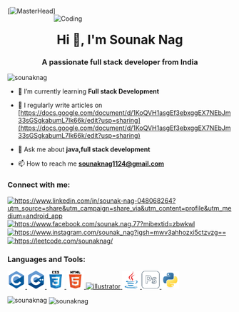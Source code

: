 [![MasterHead](https://1.bp.blogspot.com/-7A4WynwLsMw/XbBpCXG8fHI/AAAAAAAAMt4/uOa1bpLskYgrwGbllhSu2SDj_Mig8SXJQCLcBGAsYHQ/s1600/2000_600px.gif)]<img align="right" alt="Coding" width="400" src="https://th.bing.com/th/id/OIG2.4vm53kuuY2K0uqd6KIiY?w=1024&h=1024&rs=1&pid=ImgDetMain"/>
<h1 align="center">Hi 👋, I'm Sounak Nag</h1>
<h3 align="center">A passionate full stack developer from India</h3>

<p align="left"> <img src="https://komarev.com/ghpvc/?username=sounaknag&label=Profile%20views&color=0e75b6&style=flat" alt="sounaknag" /> </p>

- 🌱 I’m currently learning **Full stack Development**

- 📝 I regularly write articles on [https://docs.google.com/document/d/1KoQVH1asgEf3ebxggEX7NEbJm33sGSgkabumL7lk66k/edit?usp=sharing](https://docs.google.com/document/d/1KoQVH1asgEf3ebxggEX7NEbJm33sGSgkabumL7lk66k/edit?usp=sharing)

- 💬 Ask me about **java,full stack development**

- 📫 How to reach me **sounaknag1124@gmail.com**

<h3 align="left">Connect with me:</h3>
<p align="left">
<a href="[https://linkedin.com/in/https://www.linkedin.com/in/sounak-nag-048068264?utm_source=share&utm_campaign=share_via&utm_content=profile&utm_medium=android_app](https://www.linkedin.com/in/sounak-nag-048068264?utm_source=share&utm_campaign=share_via&utm_content=profile&utm_medium=android_app)" target="blank"><img align="center" src="https://raw.githubusercontent.com/rahuldkjain/github-profile-readme-generator/master/src/images/icons/Social/linked-in-alt.svg" alt="https://www.linkedin.com/in/sounak-nag-048068264?utm_source=share&utm_campaign=share_via&utm_content=profile&utm_medium=android_app" height="30" width="40" /></a>
<a href="https://fb.com/https://www.facebook.com/sounak.nag.77?mibextid=zbwkwl" target="blank"><img align="center" src="https://raw.githubusercontent.com/rahuldkjain/github-profile-readme-generator/master/src/images/icons/Social/facebook.svg" alt="https://www.facebook.com/sounak.nag.77?mibextid=zbwkwl" height="30" width="40" /></a>
<a href="[https://instagram.com/https://www.instagram.com/sounak_nag?igsh=mwv3ahhozxi5ctzvzg==](https://www.instagram.com/sounak_nag?igsh=MWV3aHhoZXI5cTZvZg==)" target="blank"><img align="center" src="https://raw.githubusercontent.com/rahuldkjain/github-profile-readme-generator/master/src/images/icons/Social/instagram.svg" alt="https://www.instagram.com/sounak_nag?igsh=mwv3ahhozxi5ctzvzg==" height="30" width="40" /></a>
<a href="https://www.leetcode.com/https://leetcode.com/sounaknag/" target="blank"><img align="center" src="https://raw.githubusercontent.com/rahuldkjain/github-profile-readme-generator/master/src/images/icons/Social/leet-code.svg" alt="https://leetcode.com/sounaknag/" height="30" width="40" /></a>
</p>

<h3 align="left">Languages and Tools:</h3>
<p align="left"> <a href="https://www.cprogramming.com/" target="_blank" rel="noreferrer"> <img src="https://raw.githubusercontent.com/devicons/devicon/master/icons/c/c-original.svg" alt="c" width="40" height="40"/> </a> <a href="https://www.w3schools.com/cpp/" target="_blank" rel="noreferrer"> <img src="https://raw.githubusercontent.com/devicons/devicon/master/icons/cplusplus/cplusplus-original.svg" alt="cplusplus" width="40" height="40"/> </a> <a href="https://www.w3schools.com/css/" target="_blank" rel="noreferrer"> <img src="https://raw.githubusercontent.com/devicons/devicon/master/icons/css3/css3-original-wordmark.svg" alt="css3" width="40" height="40"/> </a> <a href="https://www.w3.org/html/" target="_blank" rel="noreferrer"> <img src="https://raw.githubusercontent.com/devicons/devicon/master/icons/html5/html5-original-wordmark.svg" alt="html5" width="40" height="40"/> </a> <a href="https://www.adobe.com/in/products/illustrator.html" target="_blank" rel="noreferrer"> <img src="https://www.vectorlogo.zone/logos/adobe_illustrator/adobe_illustrator-icon.svg" alt="illustrator" width="40" height="40"/> </a> <a href="https://www.java.com" target="_blank" rel="noreferrer"> <img src="https://raw.githubusercontent.com/devicons/devicon/master/icons/java/java-original.svg" alt="java" width="40" height="40"/> </a> <a href="https://www.photoshop.com/en" target="_blank" rel="noreferrer"> <img src="https://raw.githubusercontent.com/devicons/devicon/master/icons/photoshop/photoshop-line.svg" alt="photoshop" width="40" height="40"/> </a> <a href="https://www.python.org" target="_blank" rel="noreferrer"> <img src="https://raw.githubusercontent.com/devicons/devicon/master/icons/python/python-original.svg" alt="python" width="40" height="40"/> </a> </p>

<p><img align="left" src="https://github-readme-stats.vercel.app/api/top-langs?username=sounaknag&show_icons=true&locale=en&layout=compact" alt="sounaknag" /></p>

<p>&nbsp;<img align="center" src="https://github-readme-stats.vercel.app/api?username=sounaknag&show_icons=true&locale=en" alt="sounaknag" /></p>
